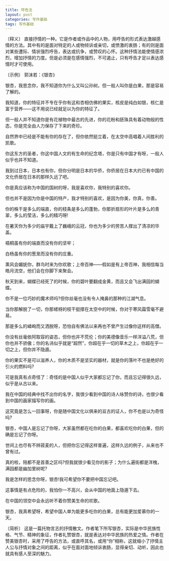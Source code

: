 ```yaml
---
title: 呼告法
layout: post
categories: 写作基础
tags: 写作基础
---
```


〔释义〕 直接抒情的一种。它是作者或作品中的人物，用呼告的形式表达激越感情的方法。其中有的是面对特定的人或物倾诉或亲切，或愤激的衷肠；有的则是面对某些遭际、情状强烈呼告，表达或抗争，或赞叹的心怀。这种抒情法能使情感浓烈，增加抒情的力度。但是必须是在感情强烈，不可遏止，只有呼告才足以表达感情时才可使用。

〔示例〕 郭沫若：《银杏》

银杏，我思念你，我不知道你为什么又叫公孙树。但一般人叫你是白果，那是容易了解的。

我知道，你的特征并不专在乎你有这和杏相仿佛的果实，核皮是纯白如银，核仁是富于营养——这不用说已经就足以为你的特征了。

但一般人并不知道你是有花植物中最古的先进，你的花粉和胚珠具有着动物般的性态，你是完全由人力保存了下来的奇珍。

自然界中已经是不能有你的存在了，但你依然挺立着，在太空中高唱着人间胜利的凯歌。

你这东方的圣者，你这中国人文的有生命的纪念塔，你是只有中国才有呀，一般人似乎也并不知道。

我到过日本，日本也有你，但你分明是日本的华侨，你侨居在日本大约已有中国的文化侨居在日本的那样久远了吧。

你是真应该称为中国的国树的呀，我是喜欢你，我特别的喜欢你。

但也并不是因为你是中国的特产，我才特别的喜欢，是因为你美，你真，你善。

你的株干是多么的端直，你的枝条是多么的蓬勃，你那折扇形的叶片是多么的青翠，多么的莹洁，多么的精巧呀!

在暑天你为多少的庙宇戴上了巍峨的云冠，你也为多少的劳苦人撑出了清凉的华盖。

梧桐虽有你的端直而没有你的坚牢；

白杨虽有你的葱茏而没有你的庄重。

熏风会媚妩你，群鸟时来为你欢歌；上帝百神——假如是有上帝百神，我相信每当皓月流空，他们会在你脚下来聚会。

秋天到来，蝴蝶已经死了的时候，你的碧叶要翻成金黄，而且又会飞出满园的蝴蝶。

你不是一位巧妙的魔术师吗?但你丝毫也没有令人掩鼻的那种的江湖气息。

当你那解脱了一切，你那槎枒的枝干挺撑在太空中的时候，你对于寒风霜雪毫不避易。

那是多么的嶙峋而又洒脱呀，恐怕自有佛法以来再也不曾产生过像你这样的高僧。

你没有丝毫依阿取容的姿态，但你也并不荒伦；你的美德像音乐一样洋溢八荒，但你也并不骄傲；你的名讳似乎就是“超然”，你超在乎一切的草木之上，你超在乎一切之上，但你并不隐遁。

你的果实不是可以滋养人，你的木质不是坚实的器材，就是你的落叶不也是绝好的引火的燃料吗?

可是我真有点奇怪了：奇怪的是中国人似乎大家都忘记了你，而且忘记得很久远，似乎是从古以来。

我在中国的经典中找不出你的名字，我很少看到中国的诗人咏赞你的诗，也很少看到中国的画家描写你的画。

这究竟是怎么一回事呀，你是随中国文化以俱来的亘古的证人，你不也是以为奇怪吗?

银杏，中国人是忘记了你呀，大家虽然都在吃你的白果，都喜欢吃你的白果，但的确是忘记了你呀。

世间上也尽有不辨菽麦的人，但把你忘记得这样普遍，这样久远的例子，从来也不曾有过。

真的啦，陪都不是首善之区吗?但我就很少看见你的影子；为什么遍街都是洋槐，满园都是幽加里树呢?

我是怎样的思念你呀，银杏!我可希望你不要把中国忘记吧。

这事情是有点危险的，我怕你一不高兴，会从中国的地面上隐遁下去。

在中国的领空中会永远听不着你赞美生命的欢歌。

银杏，我真希望呀，希望中国人单为能更多吃你的白果，总有能更加爱慕你的一天。

〔简析〕 这是一篇托物言志的抒情散文。作者笔下所写银杏，实际是中华民族性格、气节、精神的象征，作者礼赞银杏，就是表达对中华民族的热爱之情。作者在赞美银杏时，采用了呼告的方法，或直呼其名，或用“你”相称，这就缩小了抒情主人公与抒情对象之间的距离，似乎在面对面地倾诉衷肠，显得亲切、动听，因此也就具有感人至深的魅力。 